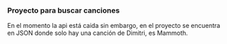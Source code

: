### Proyecto para buscar canciones

En el momento la api está caida sin embargo, en el proyecto se encuentra en JSON donde solo hay una canción de Dimitri, es Mammoth.